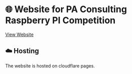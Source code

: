 # 🌐 Website for PA Consulting Raspberry PI Competition
[View Website](teampanic.eu.org)

## ☁️ Hosting
The website is hosted on cloudflare pages.


